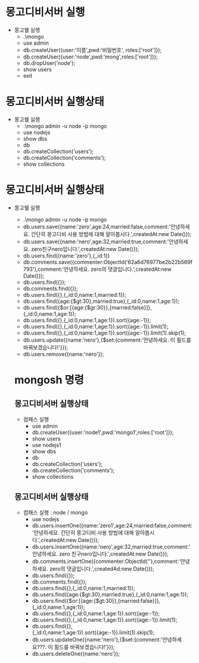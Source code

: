 # 몽고디비서버 실행
* 몽고쉘 실행
  - .\mongo
  - use admin
  - db.createUser({user:'이름',pwd:'비밀번호',  roles:['root']});
  - db.createUser({user:'node',pwd:'mong',roles:['root']});
  - db.dropUser('node');
  - show users
  - exit

# 몽고디비서버 실행상태
* 몽고쉘 실행
  - .\mongo admin -u node -p mongo
  - use nodejs
  - show dbs
  - db
  - db.createCollection('users');
  - db.createCollection('comments');
  - show collections

# 몽고디비서버 실행상태
* 몽고쉘 실행
  - .\mongo admin -u node -p mongo
  - db.users.save({name:'zero',age:24,married:false,comment:'안녕하세요. 간단히 몽고디비 사용 방법에 대해 알아봅시다.',createdAt:new Date()});
  - db.users.save({name:'nero',age:32,married:true,comment:'안녕하세요. zero친구nero입니다.',createdAt:new Date()});
  - db.users.find({name:'zero'},{_id:1})
  - db.comments.save({commenter:ObjectId('62a6d76977be2b22b569f793'),comment:'안녕하세요. zero의 댓글입니다.',createdAt:new Date()});
  - db.users.find({});
  - db.comments.find({});
  - db.users.find({},{_id:0,name:1,married:1});
  - db.users.find({age:{$gt:30},married:true},{_id:0,name:1,age:1});
  - db.users.find({$or:[{age:{$gr:30}},{married:false}]},{_id:0,name:1,age:1});
  - db.users.find({},{_id:0,name:1,age:1}).sort({age:-1});
  - db.users.find({},{_id:0,name:1,age:1}).sort({age:-1}).limit(1);
  - db.users.find({},{_id:0,name:1,age:1}).sort({age:-1}).limit(1).skip(1);
  - db.users.update({name:'nero'},{$set:{comment:'안녕하세요. 이 필드를 바꿔보겠습니다!'}});
  - db.users.remove({name:'nero'});

  # mongosh 명령
  ## 몽고디비서버 실행상태
  * 컴패스 실행
    - use admin
    - db.createUser({user:'node1',pwd:'mongo1',roles:['root']});
    - show users
    - use nodejs1
    - show dbs
    - db
    - db.createCollection('users');
    - db.createCollection('comments');
    - show collections

  ## 몽고디비서버 실행상태
  * 컴패스 실행 : node / mongo
    - use nodejs
    - db.users.insertOne({name:'zero1',age:24,married:false,comment:'안녕하세요. 간단히 몽고디비 사용 방법에 대해 알아봅시다.',createdAt:new Date()});
    - db.users.insertOne({name:'nero',age:32,married:true,comment:'안녕하세요. zero 친구nero입니다.',createdAt:new Date()});
    - db.comments.insertOne({commenter:ObjectId(''),comment:'안녕하세요. zero의 댓글입니다.',createdAd:new Date()});
    - db.users.find({});
    - db.comments.find({});
    - db.users.find({},{_id:0,name:1,married:1});
    - db.users.find({age:{$gt:30},married:true},{_id:0,name:1,age:1});
    - db.users.find({$or:[{age:{$gt:30}},{married:false}]},{_id:0,name:1,age:1});
    - db.users.find({},{_id:0,name:1,age:1}).sort({age:-1});
    - db.users.find({},{_id:0,name:1,age:1}).sort({age:-1}).limit(1);
    - db.users.find({},{_id:0,name:1,age:1}).sort({age:-1}).limit(1).skip(1);
    - db.users.updateOne({name:'nero'},{$set:{comment:'안녕하세요???. 이 필드를 바꿔보겠습니다!'}});
    - db.users.deleteOne({name:'nero'});